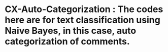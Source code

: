 # CX-Auto-Categorization : The codes here are for text classification using Naive Bayes, in this case, auto categorization of comments.
